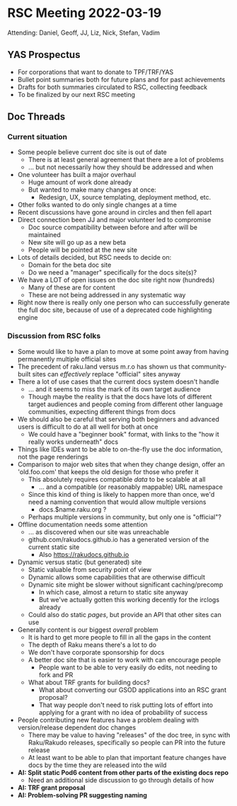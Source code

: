 # RSC Meeting 2022-03-19

Attending: Daniel, Geoff, JJ, Liz, Nick, Stefan, Vadim


## YAS Prospectus

* For corporations that want to donate to TPF/TRF/YAS
* Bullet point summaries both for future plans and for past achievements
* Drafts for both summaries circulated to RSC, collecting feedback
* To be finalized by our next RSC meeting


## Doc Threads

### Current situation

* Some people believe current doc site is out of date
  * There is at least general agreement that there are a lot of problems
  * ... but not necessarily how they should be addressed and when
* One volunteer has built a major overhaul
  * Huge amount of work done already
  * But wanted to make many changes at once:
    * Redesign, UX, source templating, deployment method, etc.
* Other folks wanted to do only single changes at a time
* Recent discussions have gone around in circles and then fell apart
* Direct connection been JJ and major volunteer led to compromise
  * Doc source compatibility between before and after will be maintained
  * New site will go up as a new beta
  * People will be pointed at the new site
* Lots of details decided, but RSC needs to decide on:
  * Domain for the beta doc site
  * Do we need a "manager" specifically for the docs site(s)?
* We have a LOT of open issues on the doc site right now (hundreds)
  * Many of these are for content
  * These are not being addressed in any systematic way
* Right now there is really only one person who can successfully generate
  the full doc site, because of use of a deprecated code highlighting engine


### Discussion from RSC folks

* Some would like to have a plan to move at some point away from having
  permanently multiple official sites
* The precedent of raku.land versus m.r.o has shown us that community-built
  sites can *effectively* replace "official" sites anyway
* There a lot of use cases that the current docs system doesn't handle
  * ... and it seems to miss the mark of its own target audience
  * Though maybe the reality is that the docs have lots of different target
    audiences and people coming from different other language communities,
    expecting different things from docs
* We should also be careful that serving both beginners and advanced users
  is difficult to do at all well for both at once
  * We could have a "beginner book" format, with links to the "how it really
    works underneath" docs
* Things like IDEs want to be able to on-the-fly use the doc information, not
  the page renderings
* Comparison to major web sites that when they change design, offer an
  'old.foo.com' that keeps the old design for those who prefer it
  * This absolutely requires compatible *data* to be scalable at all
    * ... and a compatible (or reasonably mappable) URL namespace
  * Since this kind of thing is likely to happen more than once, we'd need
    a naming convention that would allow multiple versions
    * docs.$name.raku.org ?
  * Perhaps multiple versions in community, but only one is "official"?
* Offline documentation needs some attention
  * ... as discovered when our site was unreachable
  * github.com/rakudocs.github.io has a generated version of the current static
    site
    * Also https://rakudocs.github.io
* Dynamic versus static (but generated) site
  * Static valuable from security point of view
  * Dynamic allows some capabilities that are otherwise difficult
  * Dynamic site might be slower without significant caching/precomp
    * In which case, almost a return to static site anyway
    * But we've actually gotten this working decently for the irclogs already
  * Could also do static *pages*, but provide an API that other sites
    can use
* Generally content is our biggest *overall* problem
  * It is hard to get more people to fill in all the gaps in the content
  * The depth of Raku means there's a lot to do
  * We don't have corporate sponsorship for docs
  * A better doc site that is easier to work with can encourage people
    * People want to be able to very easily do edits, not needing to fork and PR
  * What about TRF grants for building docs?
    * What about converting our GSOD applications into an RSC grant proposal?
    * That way people don't need to risk putting lots of effort into
      applying for a grant with no idea of probability of success
* People contributing new features have a problem dealing with version/release
  dependent doc changes
  * There may be value to having "releases" of the doc tree, in sync with
    Raku/Rakudo releases, specifically so people can PR into the future release
  * At least want to be able to plan that important feature changes have docs
    by the time they are released into the wild
* **AI: Split static Pod6 content from other parts of the existing docs repo**
  * Need an additional side discussion to go through details of how
* **AI: TRF grant proposal**
* **AI: Problem-solving PR suggesting naming**
